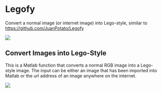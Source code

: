 # Legofy
 Convert a normal image (or internet image) into  Lego-style, similar to https://github.com/JuanPotato/Legofy



<img src="Figures/Legofy1B.gif"  /> 



<a name="HeLa"/>
<h2> Convert Images into Lego-Style  </h2>
</a>

This is a Matlab function that converts a normal RGB image into a Lego-style image. The input can be either an image that has been imported into Matlab or the url address of an image anywhere on the internet.





<img src="Figures/LegofyC.gif"  /> 



